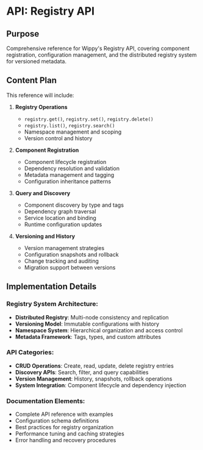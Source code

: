 # API: Registry API

<!--
Title: Registry API Reference
TOC: Reference → API Reference → Registry API
Audience: Developers working with configuration and component management
Duration: 25-30 minutes reference time
-->

## Purpose

Comprehensive reference for Wippy's Registry API, covering component registration, configuration management, and the distributed registry system for versioned metadata.

## Content Plan

This reference will include:

1. **Registry Operations**
   - `registry.get()`, `registry.set()`, `registry.delete()`
   - `registry.list()`, `registry.search()`
   - Namespace management and scoping
   - Version control and history

2. **Component Registration**
   - Component lifecycle registration
   - Dependency resolution and validation
   - Metadata management and tagging
   - Configuration inheritance patterns

3. **Query and Discovery**
   - Component discovery by type and tags
   - Dependency graph traversal
   - Service location and binding
   - Runtime configuration updates

4. **Versioning and History**
   - Version management strategies
   - Configuration snapshots and rollback
   - Change tracking and auditing
   - Migration support between versions

## Implementation Details

### Registry System Architecture:
- **Distributed Registry**: Multi-node consistency and replication
- **Versioning Model**: Immutable configurations with history
- **Namespace System**: Hierarchical organization and access control
- **Metadata Framework**: Tags, types, and custom attributes

### API Categories:
- **CRUD Operations**: Create, read, update, delete registry entries
- **Discovery APIs**: Search, filter, and query capabilities
- **Version Management**: History, snapshots, rollback operations
- **System Integration**: Component lifecycle and dependency injection

### Documentation Elements:
- Complete API reference with examples
- Configuration schema definitions
- Best practices for registry organization
- Performance tuning and caching strategies
- Error handling and recovery procedures
